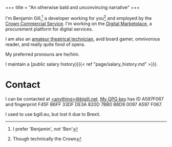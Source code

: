 +++
title = "An otherwise bald and unconvincing narrative"
+++

I'm Benjamin Gill,[^1] a developer working for you[^2] and employed by the [Crown Commercial Service](https://www.crowncommercial.gov.uk/). I'm working on the [Digital Marketplace](https://www.digitalmarketplace.service.gov.uk/), a procurement platform for digital services.

[^1]: I prefer 'Benjamin', _not_ 'Ben'
[^2]: Though technically the Crown

I am also an [amateur theatrical technician](https://www.camdram.net/people/benjamin-gill), avid board gamer, omnivorous reader, and really quite fond of opera.

My preferred pronouns are he/him.

I maintain a [public salary history]({{< ref "page/salary_history.md" >}}).

# Contact

I can be contacted at [\<anything>@bjgill.net](mailto:website@bjgill.net). [My GPG key](https://pgp.mit.edu/pks/lookup?op=vindex&search=0xB8D90097A597F067) has ID A597F067 and fingerprint F45F B6FF 33DF DE3A 820D 7BB0 B8D9 0097 A597 F067.

I used to use bgill.eu, but lost it due to Brexit.
